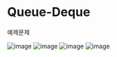 # Queue-Deque



예제문제

![image](https://user-images.githubusercontent.com/73982568/230002880-96c0d4aa-1ad4-4589-840e-c36fc6a6f15c.png)
![image](https://user-images.githubusercontent.com/73982568/230002910-0a36d3bd-b482-4ef7-9641-2b334c0e9f4c.png)
![image](https://user-images.githubusercontent.com/73982568/230002916-ceb72e9c-929d-424e-8610-6da5759bbc02.png)
![image](https://user-images.githubusercontent.com/73982568/230002925-d2a87393-5750-40a8-ac73-941580ce1615.png)
